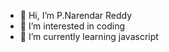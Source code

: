 - 👋 Hi, I’m P.Narendar Reddy
- 👀 I’m interested in coding
- 🌱 I’m currently learning javascript
  

<!---
Narendar-Reddy-P/Narendar-Reddy-P is a ✨ special ✨ repository because its `README.md` (this file) appears on your GitHub profile.
You can click the Preview link to take a look at your changes.
--->
